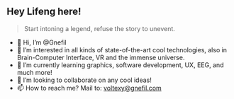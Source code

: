 Hey Lifeng here!
---
> Start intoning a legend, refuse the story to unevent.

- 👋 Hi, I’m @Gnefil
- 👀 I’m interested in all kinds of state-of-the-art cool technologies, also in Brain-Computer Interface, VR and the immense universe.
- 🌱 I’m currently learning graphics, software development, UX, EEG, and much more!
- 💞️ I’m looking to collaborate on any cool ideas!
- 📫 How to reach me? Mail to: voltexy@gnefil.com
